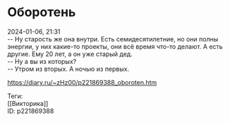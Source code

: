 Оборотень
==========

   
 2024-01-06, 21:31   
  -- Ну старость же она внутри. Есть семидесятилетние, но они полны энергии, у них какие-то проекты, они всё время что-то делают. А есть другие. Ему 20 лет, а он уже старый дед.   
 -- Ну а вы из которых?   
 -- Утром из вторых. А ночью из первых.   
    
 <https://diary.ru/~zHz00/p221869388_oboroten.htm>   
   
 Теги:   
 [[Викторика]]   
 ID: p221869388